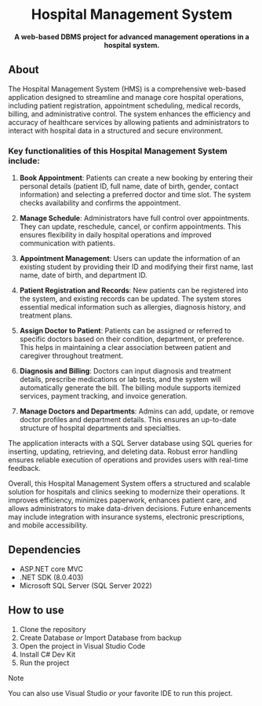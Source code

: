 <h1 align="center">Hospital Management System</h1>
<h4 align="center">A web-based DBMS project for advanced <strong>management</strong> operations in a hospital system.</h4>


## About
The Hospital Management System (HMS) is a comprehensive web-based application designed to streamline and manage core hospital operations, including patient registration, appointment scheduling, medical records, billing, and administrative control. The system enhances the efficiency and accuracy of healthcare services by allowing patients and administrators to interact with hospital data in a structured and secure environment.

### Key functionalities of this Hospital Management System include:

1. **Book Appointment**: Patients can create a new booking by entering their personal details (patient ID, full name, date of birth, gender, contact information) and selecting a preferred doctor and time slot. The system checks availability and confirms the appointment.

2. **Manage Schedule**: Administrators have full control over appointments. They can update, reschedule, cancel, or confirm appointments. This ensures flexibility in daily hospital operations and improved communication with patients.

3. **Appointment Management**: Users can update the information of an existing student by providing their ID and modifying their first name, last name, date of birth, and department ID.

4. **Patient Registration and Records**: New patients can be registered into the system, and existing records can be updated. The system stores essential medical information such as allergies, diagnosis history, and treatment plans.

5. **Assign Doctor to Patient**: Patients can be assigned or referred to specific doctors based on their condition, department, or preference. This helps in maintaining a clear association between patient and caregiver throughout treatment.

6. **Diagnosis and Billing**: Doctors can input diagnosis and treatment details, prescribe medications or lab tests, and the system will automatically generate the bill. The billing module supports itemized services, payment tracking, and invoice generation.

7. **Manage Doctors and Departments**: Admins can add, update, or remove doctor profiles and department details. This ensures an up-to-date structure of hospital departments and specialties.

The application interacts with a SQL Server database using SQL queries for inserting, updating, retrieving, and deleting data. Robust error handling ensures reliable execution of operations and provides users with real-time feedback.

Overall, this Hospital Management System offers a structured and scalable solution for hospitals and clinics seeking to modernize their operations. It improves efficiency, minimizes paperwork, enhances patient care, and allows administrators to make data-driven decisions. Future enhancements may include integration with insurance systems, electronic prescriptions, and mobile accessibility.

## Dependencies

- ASP.NET core MVC
- .NET SDK (8.0.403)
- Microsoft SQL Server (SQL Server 2022)

## How to use

1. Clone the repository
2. Create Database _or_ Import Database from backup
3. Open the project in Visual Studio Code
4. Install C# Dev Kit
5. Run the project

>[!Note]
>You can also use Visual Studio _or_ your favorite IDE to run this project.
